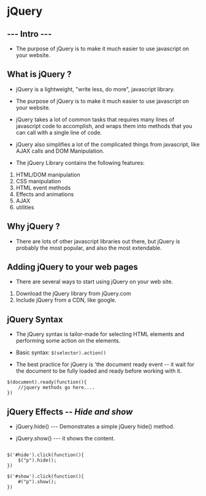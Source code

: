 # jQuery

## --- Intro ---

* The purpose of jQuery is to make it much easier to use javascript on your website.

## What is jQuery ?

* jQuery is a lightweight, "write less, do more", javascript library.

* The purpose of jQuery is to make it much easier to use javascript on your website.

* jQuery takes a lot of common tasks that requires many lines of javascript code to accomplish, and wraps them into methods that you can call with a single line of code.

* jQuery also simplifies a lot of the complicated things from javascript, like AJAX calls and DOM Manipulation.

* The jQuery Library contains the following features:

1. HTML/DOM manipulation
2. CSS manipulation
3. HTML event methods
4. Effects and animations
5. AJAX
6. utilities

## Why jQuery ?

* There are lots of other javascript libraries out there, but jQuery is probably the most popular, and also the most extendable.

## Adding jQuery to your web pages

* There are several ways to start using jQuery on your web site.

1. Download the jQuery library from jQuery.com
2. Include jQuery from a CDN, like google.

## jQuery Syntax

* The jQuery syntax is tailor-made for selecting HTML elements and performing some action on the elements.

* Basic syntax: ```$(selector).action()```

* The best practice for jQuery is 'the document ready event -- it wait for the document to be fully loaded and ready before working with it.

```Function
$(document).ready(function(){
    //jquery methods go here....
})
```

## jQuery Effects   -- *Hide and show*

* jQuery.hide() --- Demonstrates a simple jQuery hide() method.

* jQuery.show()  --- it shows the content.

```jQuery

$('#hide').click(function(){
    $("p").hide();
})

$('#show').click(function(){
    #("p").show();
})
```

